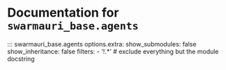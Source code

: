 # Documentation for `swarmauri_base.agents`

::: swarmauri_base.agents
    options.extra:
      show_submodules: false
      show_inheritance: false
      filters:
        - '!.*'  # exclude everything but the module docstring

